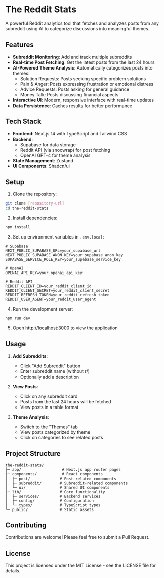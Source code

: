 # The Reddit Stats

A powerful Reddit analytics tool that fetches and analyzes posts from any subreddit using AI to categorize discussions into meaningful themes.

## Features

- **Subreddit Monitoring**: Add and track multiple subreddits
- **Real-time Post Fetching**: Get the latest posts from the last 24 hours
- **AI-Powered Theme Analysis**: Automatically categorizes posts into themes:
  - Solution Requests: Posts seeking specific problem solutions
  - Pain & Anger: Posts expressing frustration or emotional distress
  - Advice Requests: Posts asking for general guidance
  - Money Talk: Posts discussing financial aspects
- **Interactive UI**: Modern, responsive interface with real-time updates
- **Data Persistence**: Caches results for better performance

## Tech Stack

- **Frontend**: Next.js 14 with TypeScript and Tailwind CSS
- **Backend**: 
  - Supabase for data storage
  - Reddit API (via snoowrap) for post fetching
  - OpenAI GPT-4 for theme analysis
- **State Management**: Zustand
- **UI Components**: Shadcn/ui

## Setup

1. Clone the repository:
```bash
git clone [repository-url]
cd the-reddit-stats
```

2. Install dependencies:
```bash
npm install
```

3. Set up environment variables in `.env.local`:
```env
# Supabase
NEXT_PUBLIC_SUPABASE_URL=your_supabase_url
NEXT_PUBLIC_SUPABASE_ANON_KEY=your_supabase_anon_key
SUPABASE_SERVICE_ROLE_KEY=your_supabase_service_key

# OpenAI
OPENAI_API_KEY=your_openai_api_key

# Reddit API
REDDIT_CLIENT_ID=your_reddit_client_id
REDDIT_CLIENT_SECRET=your_reddit_client_secret
REDDIT_REFRESH_TOKEN=your_reddit_refresh_token
REDDIT_USER_AGENT=your_reddit_user_agent
```

4. Run the development server:
```bash
npm run dev
```

5. Open [http://localhost:3000](http://localhost:3000) to view the application

## Usage

1. **Add Subreddits**:
   - Click "Add Subreddit" button
   - Enter subreddit name (without r/)
   - Optionally add a description

2. **View Posts**:
   - Click on any subreddit card
   - Posts from the last 24 hours will be fetched
   - View posts in a table format

3. **Theme Analysis**:
   - Switch to the "Themes" tab
   - View posts categorized by theme
   - Click on categories to see related posts

## Project Structure

```
the-reddit-stats/
├─ app/                  # Next.js app router pages
├─ components/           # React components
│  ├─ post/             # Post-related components
│  ├─ subreddit/        # Subreddit-related components
│  └─ ui/               # Shared UI components
├─ lib/                 # Core functionality
│  ├─ services/         # Backend services
│  ├─ config/           # Configuration
│  └─ types/            # TypeScript types
└─ public/              # Static assets
```

## Contributing

Contributions are welcome! Please feel free to submit a Pull Request.

## License

This project is licensed under the MIT License - see the LICENSE file for details.
